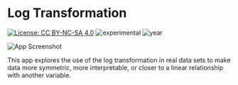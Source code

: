 # Log Transformation

[![License: CC BY-NC-SA 4.0](https://img.shields.io/badge/License-CC%20BY--NC--SA%204.0-lightgrey.svg)](https://creativecommons.org/licenses/by-nc-sa/4.0/) ![experimental](https://img.shields.io/badge/lifecycle-experimental-orange) ![year](https://img.shields.io/badge/year-2017-lightgrey)

![App Screenshot](https://sites.psu.edu/shinyapps/files/2018/12/ab0c8c48879905f3808b37939a07dcfb654b4c27-log-1x466ij.png)

This app explores the use of the log transformation in real data sets to make data more symmetric, more interpretable, or closer to a linear relationship with another variable.
